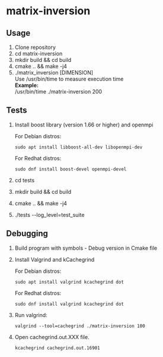 # matrix-inversion

## Usage

1. Clone repository
2. cd matrix-inversion
3. mkdir build && cd build
4. cmake .. && make -j4
5. ./matrix_inversion [DIMENSION]\
   Use /usr/bin/time to measure execution time\
   **Example:**\
   /usr/bin/time ./matrix-inversion 200

## Tests

1. Install boost library (version 1.66 or higher) and openmpi

    For Debian distros:

    ```console
    sudo apt install libboost-all-dev libopenmpi-dev
    ```

    For Redhat distros:

    ```console
    sudo dnf install boost-devel openmpi-devel
    ```

2. cd tests
3. mkdir build && cd build
4. cmake .. && make -j4
5. ./tests --log_level=test_suite

## Debugging

1. Build program with symbols - Debug version in Cmake file
2. Install Valgrind and kCachegrind

    For Debian distros:

    ```console
    sudo apt install valgrind kcachegrind dot
    ```

    For Redhat distros:

    ```console
    sudo dnf install valgrind kcachegrind dot
    ```

3. Run valgrind:

    ```console
    valgrind --tool=cachegrind ./matrix-inversion 100
    ```

4. Open cachegrind.out.XXX file.

    ```console
    kcachegrind cachegrind.out.16901
    ```

